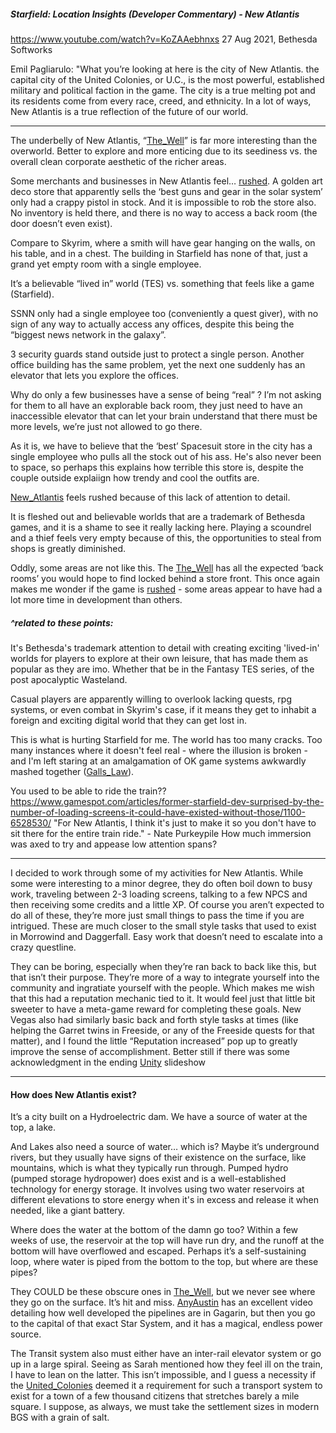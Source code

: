##### Starfield: Location Insights (Developer Commentary) - New Atlantis
https://www.youtube.com/watch?v=KoZAAebhnxs
27 Aug 2021, Bethesda Softworks

Emil Pagliarulo:
"What you’re looking at here is the city of New Atlantis. the capital city of the United Colonies, or U.C., is the most powerful, established military and political faction in the game. The city is a true melting pot and its residents come from every race, creed, and ethnicity. In a lot of ways, New Atlantis is a true reflection of the future of our world.

---
The underbelly of New Atlantis, “[The_Well](The_Well.md)” is far more interesting than the overworld. Better to explore and more enticing due to its seediness vs. the overall clean corporate aesthetic of the richer areas.

Some merchants and businesses in New Atlantis feel… [rushed](../Development/Poor_Planning.md). A golden art deco store that apparently sells the ‘best guns and gear in the solar system’ only had a crappy pistol in stock. And it is impossible to rob the store also. No inventory is held there, and there is no way to access a back room (the door doesn’t even exist).

Compare to Skyrim, where a smith will have gear hanging on the walls, on his table, and in a chest. The building in Starfield has none of that, just a grand yet empty room with a single employee. 

It’s a believable “lived in” world (TES) vs. something that feels like a game (Starfield).

SSNN only had a single employee too (conveniently a quest giver), with no sign of any way to actually access any offices, despite this being the “biggest news network in the galaxy”. 

3 security guards stand outside just to protect a single person. Another office building has the same problem, yet the next one suddenly has an elevator that lets you explore the offices. 

Why do only a few businesses have a sense of being “real” ? I’m not asking for them to all have an explorable back room, they just need to have an inaccessible elevator that can let your brain understand that there must be more levels, we’re just not allowed to go there. 

As it is, we have to believe that the ‘best’ Spacesuit store in the city has a single employee who pulls all the stock out of his ass. He's also never been to space, so perhaps this explains how terrible this store is, despite the couple outside explaiign how trendy and cool the outfits are.

[New_Atlantis](.md) feels rushed because of this lack of attention to detail. 

It is fleshed out and believable worlds that are a trademark of Bethesda games, and it is a shame to see it really lacking here.
	Playing a scoundrel and a thief feels very empty because of this, the opportunities to steal from shops is greatly diminished.

Oddly, some areas are not like this. The [The_Well](The_Well.md) has all the expected ‘back rooms’ you would hope to find locked behind a store front. This once again makes me wonder if the game is [rushed](rushed) - some areas appear to have had a lot more time in development than others.

##### ^related to these points:

It's Bethesda's trademark attention to detail with creating exciting 'lived-in' worlds for players to explore at their own leisure, that has made them as popular as they are imo. Whether that be in the Fantasy TES series, of the post apocalyptic Wasteland.

Casual players are apparently willing to overlook lacking quests, rpg systems, or even combat in Skyrim's case, if it means they get to inhabit a foreign and exciting digital world that they can get lost in.

This is what is hurting Starfield for me. The world has too many cracks. Too many instances where it doesn't feel real - where the illusion is broken - and I'm left staring at an amalgamation of OK game systems awkwardly mashed together ([Galls_Law](../Gameplay_Systems/Galls_Law.md)). 

You used to be able to ride the train??
https://www.gamespot.com/articles/former-starfield-dev-surprised-by-the-number-of-loading-screens-it-could-have-existed-without-those/1100-6528530/
"For New Atlantis, I think it's just to make it so you don't have to sit there for the entire train ride." - Nate Purkeypile
	How much immersion was axed to try and appease low attention spans?

---

I decided to work through some of my activities for New Atlantis. While some were interesting to a minor degree, they do often boil down to busy work, traveling between 2-3 loading screens, talking to a few NPCS and then receiving some credits and a little XP. 
	Of course you aren’t expected to do all of these, they’re more just small things to pass the time if you are intrigued. These are much closer to the small style tasks that used to exist in Morrowind and Daggerfall. Easy work that doesn’t need to escalate into a crazy questline. 

They can be boring, especially when they’re ran back to back like this, but that isn’t their purpose. They’re more of a way to integrate yourself into the community and ingratiate yourself with the people. Which makes me wish that this had a reputation mechanic tied to it. 
	It would feel just that little bit sweeter to have a meta-game reward for completing these goals. New Vegas also had similarly basic back and forth style tasks at times (like helping the Garret twins in Freeside, or any of the Freeside quests for that matter), and I found the little “Reputation increased” pop up to greatly improve the sense of accomplishment.
		Better still if there was some acknowledgment in the ending [Unity](../Main_Quest/Unity.md) slideshow

---

#### How does New Atlantis exist? 
It’s a city built on a Hydroelectric dam. We have a source of water at the top, a lake. 

And Lakes also need a source of water… which is? 
Maybe it’s underground rivers, but they usually have signs of their existence on the surface, like mountains, which is what they typically run through. 
	Pumped hydro (pumped storage hydropower) does exist and is a well-established technology for energy storage. It involves using two water reservoirs at different elevations to store energy when it's in excess and release it when needed, like a giant battery.

Where does the water at the bottom of the damn go too? Within a few weeks of use, the reservoir at the top will have run dry, and the runoff at the bottom will have overflowed and escaped. Perhaps it’s a self-sustaining loop, where water is piped from the bottom to the top, but where are these pipes? 

They COULD be these obscure ones in [The_Well](The_Well.md), but we never see where they go on the surface. It’s hit and miss. [AnyAustin](Gargarin.md) has an excellent video detailing how well developed the pipelines are in Gagarin, but then you go to the capital of that exact Star System, and it has a magical, endless power source. 

The Transit system also must either have an inter-rail elevator system or go up in a large spiral. Seeing as Sarah mentioned how they feel ill on the train, I have to lean on the latter. This isn’t impossible, and I guess a necessity if the [United_Colonies](../Factions/United_Colonies.md) deemed it a requirement for such a transport system to exist for a town of a few thousand citizens that stretches barely a mile square. I suppose, as always, we must take the settlement sizes in modern BGS with a grain of salt.
